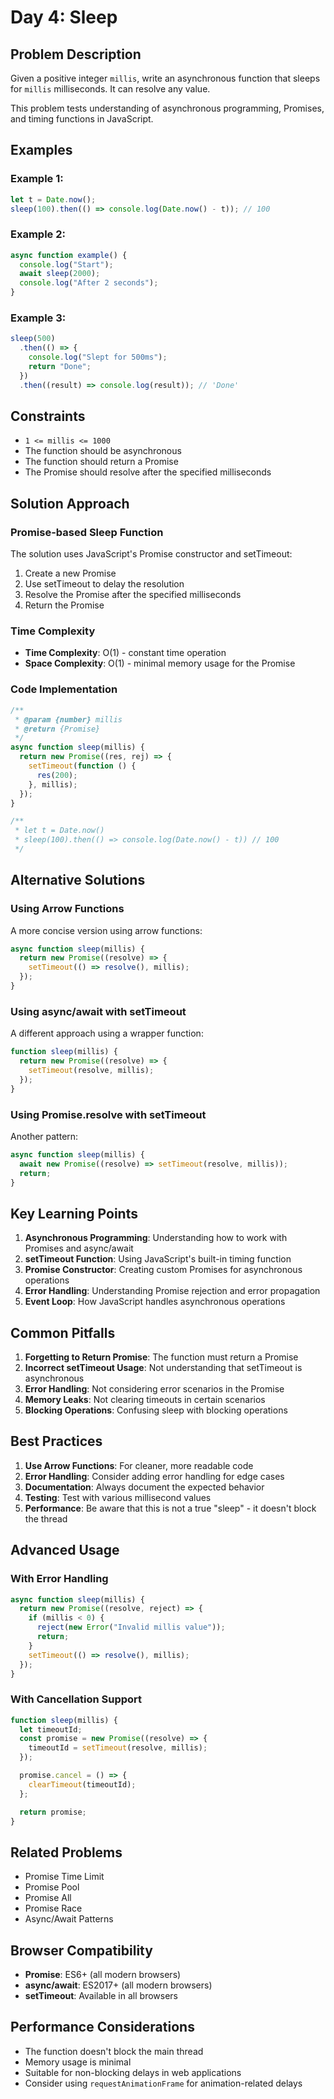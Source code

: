 # Day 4: Sleep

## Problem Description

Given a positive integer `millis`, write an asynchronous function that sleeps for `millis` milliseconds. It can resolve any value.

This problem tests understanding of asynchronous programming, Promises, and timing functions in JavaScript.

## Examples

### Example 1:

```javascript
let t = Date.now();
sleep(100).then(() => console.log(Date.now() - t)); // 100
```

### Example 2:

```javascript
async function example() {
  console.log("Start");
  await sleep(2000);
  console.log("After 2 seconds");
}
```

### Example 3:

```javascript
sleep(500)
  .then(() => {
    console.log("Slept for 500ms");
    return "Done";
  })
  .then((result) => console.log(result)); // 'Done'
```

## Constraints

- `1 <= millis <= 1000`
- The function should be asynchronous
- The function should return a Promise
- The Promise should resolve after the specified milliseconds

## Solution Approach

### Promise-based Sleep Function

The solution uses JavaScript's Promise constructor and setTimeout:

1. Create a new Promise
2. Use setTimeout to delay the resolution
3. Resolve the Promise after the specified milliseconds
4. Return the Promise

### Time Complexity

- **Time Complexity**: O(1) - constant time operation
- **Space Complexity**: O(1) - minimal memory usage for the Promise

### Code Implementation

```javascript
/**
 * @param {number} millis
 * @return {Promise}
 */
async function sleep(millis) {
  return new Promise((res, rej) => {
    setTimeout(function () {
      res(200);
    }, millis);
  });
}

/**
 * let t = Date.now()
 * sleep(100).then(() => console.log(Date.now() - t)) // 100
 */
```

## Alternative Solutions

### Using Arrow Functions

A more concise version using arrow functions:

```javascript
async function sleep(millis) {
  return new Promise((resolve) => {
    setTimeout(() => resolve(), millis);
  });
}
```

### Using async/await with setTimeout

A different approach using a wrapper function:

```javascript
function sleep(millis) {
  return new Promise((resolve) => {
    setTimeout(resolve, millis);
  });
}
```

### Using Promise.resolve with setTimeout

Another pattern:

```javascript
async function sleep(millis) {
  await new Promise((resolve) => setTimeout(resolve, millis));
  return;
}
```

## Key Learning Points

1. **Asynchronous Programming**: Understanding how to work with Promises and async/await
2. **setTimeout Function**: Using JavaScript's built-in timing function
3. **Promise Constructor**: Creating custom Promises for asynchronous operations
4. **Error Handling**: Understanding Promise rejection and error propagation
5. **Event Loop**: How JavaScript handles asynchronous operations

## Common Pitfalls

1. **Forgetting to Return Promise**: The function must return a Promise
2. **Incorrect setTimeout Usage**: Not understanding that setTimeout is asynchronous
3. **Error Handling**: Not considering error scenarios in the Promise
4. **Memory Leaks**: Not clearing timeouts in certain scenarios
5. **Blocking Operations**: Confusing sleep with blocking operations

## Best Practices

1. **Use Arrow Functions**: For cleaner, more readable code
2. **Error Handling**: Consider adding error handling for edge cases
3. **Documentation**: Always document the expected behavior
4. **Testing**: Test with various millisecond values
5. **Performance**: Be aware that this is not a true "sleep" - it doesn't block the thread

## Advanced Usage

### With Error Handling

```javascript
async function sleep(millis) {
  return new Promise((resolve, reject) => {
    if (millis < 0) {
      reject(new Error("Invalid millis value"));
      return;
    }
    setTimeout(() => resolve(), millis);
  });
}
```

### With Cancellation Support

```javascript
function sleep(millis) {
  let timeoutId;
  const promise = new Promise((resolve) => {
    timeoutId = setTimeout(resolve, millis);
  });

  promise.cancel = () => {
    clearTimeout(timeoutId);
  };

  return promise;
}
```

## Related Problems

- Promise Time Limit
- Promise Pool
- Promise All
- Promise Race
- Async/Await Patterns

## Browser Compatibility

- **Promise**: ES6+ (all modern browsers)
- **async/await**: ES2017+ (all modern browsers)
- **setTimeout**: Available in all browsers

## Performance Considerations

- The function doesn't block the main thread
- Memory usage is minimal
- Suitable for non-blocking delays in web applications
- Consider using `requestAnimationFrame` for animation-related delays
